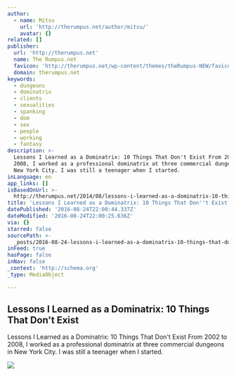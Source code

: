 ```yaml
---
author:
  - name: Mitsu
    url: 'http://therumpus.net/author/mitsu/'
    avatar: {}
related: []
publisher:
  url: 'http://therumpus.net'
  name: The Rumpus.net
  favicon: 'http://therumpus.net/wp-content/themes/theRumpus-NEW/favicon.ico'
  domain: therumpus.net
keywords:
  - dungeons
  - dominatrix
  - clients
  - sexualities
  - spanking
  - dom
  - sex
  - people
  - working
  - fantasy
description: >-
  Lessons I Learned as a Dominatrix: 10 Things That Don't Exist From 2002 to
  2008, I worked as a professional dominatrix at three commercial dungeons in
  New York City. I was still a teenager when I started.
inLanguage: en
app_links: []
isBasedOnUrl: >-
  http://therumpus.net/2014/08/lessons-i-learned-as-a-dominatrix-10-things-that-dont-exist/
title: 'Lessons I Learned as a Dominatrix: 10 Things That Don''t Exist'
datePublished: '2016-08-24T22:00:44.337Z'
dateModified: '2016-08-24T22:00:25.636Z'
via: {}
starred: false
sourcePath: >-
  _posts/2016-08-24-lessons-i-learned-as-a-dominatrix-10-things-that-dont-exis.md
inFeed: true
hasPage: false
inNav: false
_context: 'http://schema.org'
_type: MediaObject

---
```

<article style=""><h1>Lessons I Learned as a Dominatrix: 10 Things That Don't Exist</h1><p>Lessons I Learned as a Dominatrix: 10 Things That Don't Exist From 2002 to 2008, I worked as a professional dominatrix at three commercial dungeons in New York City. I was still a teenager when I started.</p><img src="http://therumpus.net/wp-content/uploads/2014/07/Screen-Shot-2014-08-01-at-11.04.03-AM.png" /></article>